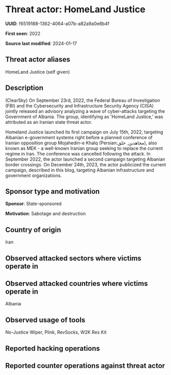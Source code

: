 # Threat actor: HomeLand Justice

**UUID**: f6519188-1362-4064-a07b-a82a9a0e8b4f

**First seen**: 2022

**Source last modified**: 2024-01-17

## Threat actor aliases

HomeLand Justice (self given)

## Description

(ClearSky) On September 23rd, 2022, the Federal Bureau of Investigation (FBI) and the Cybersecurity and Infrastructure Security Agency (CISA) jointly released an advisory analyzing a wave of cyber-attacks targeting the Government of Albania. The group, identifying as 'HomeLand Justice,' was attributed as an Iranian state threat actor.

Homeland Justice launched its first campaign on July 15th, 2022, targeting Albanian e-government systems right before a planned conference of Iranian opposition group Mojahedin-e Khalq (Persian:مجاهدین ِ خلق), also known as MEK - a well-known Iranian group seeking to replace the current regime in Iran. The conference was cancelled following the attack. In September 2022, the actor launched a second campaign targeting Albanian border crossings. On December 24th, 2023, the actor publicized the current campaign, described in this blog, targeting Albanian infrastructure and government organizations.

## Sponsor type and motivation

**Sponsor**: State-sponsored

**Motivation**: Sabotage and destruction


## Country of origin

Iran

## Observed attacked sectors where victims operate in



## Observed attacked countries where victims operate in

Albania

## Observed usage of tools

No-Justice Wiper, Plink, RevSocks, W2K Res Kit

## Reported hacking operations



## Reported counter operations against threat actor






